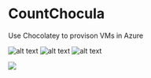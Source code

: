 # CountChocula
Use Chocolatey to provison VMs in Azure

![alt text](https://github.com/deltadan/CountChocula/blob/master/media/thecount.jpg?raw=true "The Count!")
![alt text](https://github.com/deltadan/CountChocula/blob/master/media/plus.png?raw=true "Plus")
![alt text](https://github.com/deltadan/CountChocula/blob/master/media/azure.png?raw=true "Azure")

<a href="https://portal.azure.com/#create/Microsoft.Template/uri/https%3A%2F%2Fraw.githubusercontent.com%2Fdeltadan%2Fcountchocola%2Fmaster%2Fazure-deploy.json" target="_blank">
    <img src="http://azuredeploy.net/deploybutton.png"/>
</a>